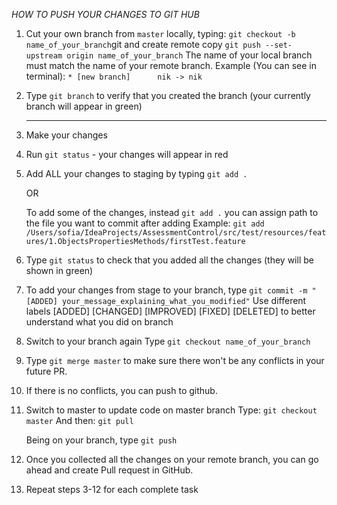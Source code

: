 *HOW TO PUSH YOUR CHANGES TO GIT HUB*

1. Cut your own branch from `master` locally, typing:
    `git checkout -b name_of_your_branch`git
    and create remote copy
    `git push --set-upstream origin name_of_your_branch`
    The name of your local branch must match the name of your remote branch.
        Example (You can see in terminal):
        `* [new branch]      nik -> nik`
        
2. Type `git branch` to verify that you created the branch
    (your currently branch will appear in green)

    ----
3. Make your changes

4. Run `git status` - your changes will appear in red
5. Add ALL your changes to staging by typing `git add .`
    
    OR
    
   To add some of the changes, instead `git add .` you can assign path to the file
    you want to commit after adding
    Example: `git add /Users/sofia/IdeaProjects/AssessmentControl/src/test/resources/features/1.ObjectsPropertiesMethods/firstTest.feature`

6. Type `git status` to check that you added all the changes
    (they will be shown in green)

7. To add your changes from stage to your branch, type `git commit -m "[ADDED] your_message_explaining_what_you_modified"`
    Use different labels [ADDED] [CHANGED] [IMPROVED] [FIXED] [DELETED]
    to better understand what you did on branch

9. Switch to your branch again
    Type `git checkout name_of_your_branch`

10. Type `git merge master` to make sure there won't be any conflicts in your future PR.

11. If there is no conflicts, you can push to github.
8. Switch to master to update code on master branch
    Type: `git checkout master`
    And then: `git pull`

    Being on your branch, type `git push`
    
12. Once you collected all the changes on your remote branch, 
    you can go ahead and create Pull request in GitHub.    

13. Repeat steps 3-12 for each complete task
